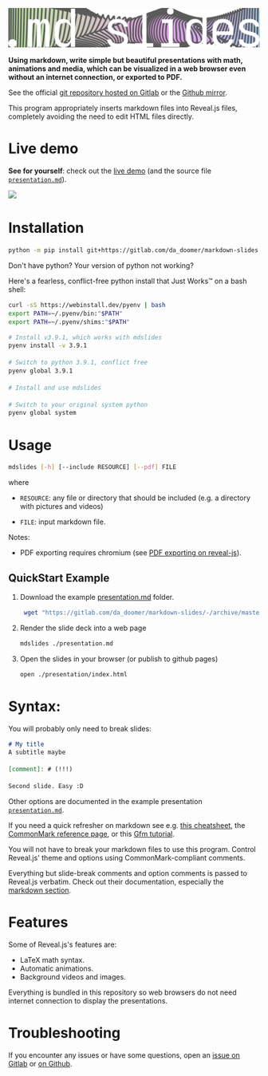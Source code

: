 ![logo](logos/wide.png)

**Using markdown, write simple but beautiful presentations with math,
animations and media, which can be visualized in a web browser even without
an internet connection, or exported to PDF.**

See the official [git repository hosted on Gitlab](https://gitlab.com/da_doomer/markdown-slides) or the [Github mirror](https://github.com/dadoomer/markdown-slides).

This program appropriately inserts markdown files into Reveal.js files,
completely avoiding the need to edit HTML files directly.

# Live demo

**See for yourself**: check out the [live demo](https://da_doomer.gitlab.io/markdown-slides) (and the source file [`presentation.md`](example/presentation.md)).

![](https://user-images.githubusercontent.com/122831/126051928-0209a791-3846-4e61-aae7-8ca0dcc9f41a.png)

# Installation

```bash
python -m pip install git+https://gitlab.com/da_doomer/markdown-slides.git
```

Don't have python? Your version of python not working?

Here's a fearless, conflict-free python install that Just Works™ on a bash shell:

```bash
curl -sS https://webinstall.dev/pyenv | bash
export PATH=~/.pyenv/bin:"$PATH"
export PATH=~/.pyenv/shims:"$PATH"
```

```bash
# Install v3.9.1, which works with mdslides
pyenv install -v 3.9.1

# Switch to python 3.9.1, conflict free
pyenv global 3.9.1

# Install and use mdslides

# Switch to your original system python
pyenv global system
```

# Usage

```bash
mdslides [-h] [--include RESOURCE] [--pdf] FILE
```

where

- `RESOURCE`: any file or directory that should be included (e.g. a directory with pictures and videos)

- `FILE`: input markdown file.

Notes:

 - PDF exporting requires chromium (see [PDF exporting on
	 reveal-js](https://revealjs.com/pdf-export/)).


## QuickStart Example

1. Download the example [presentation.md](https://raw.githubusercontent.com/dadoomer/markdown-slides/master/example/presentation.md) folder.
   ```bash
    wget "https://gitlab.com/da_doomer/markdown-slides/-/archive/master/markdown-slides-master.zip?path=example"; unzip markdown-slides-master.zip\?path=example; cd markdown-slides-master-example/example;
   ```
2. Render the slide deck into a web page
   ```bash
   mdslides ./presentation.md
   ```
3. Open the slides in your browser (or publish to github pages)
   ```bash
   open ./presentation/index.html
   ```

# Syntax:

You will probably only need to break slides:

```md
# My title
A subtitle maybe

[comment]: # (!!!)

Second slide. Easy :D
```

Other options are documented in the example presentation [`presentation.md`](example/presentation.md).

If you need a quick refresher on markdown see e.g.
[this cheatsheet](https://www.markdownguide.org/cheat-sheet/), the
[CommonMark reference page](https://commonmark.org/help/), or this
[Gfm tutorial](https://guides.github.com/features/mastering-markdown/).

You will not have to break your markdown files to use this program. Control
Reveal.js' theme and options using CommonMark-compliant comments.

Everything but slide-break comments and option comments is passed to Reveal.js verbatim. Check out their documentation, especially the [markdown section](https://revealjs.com/markdown/).

# Features

Some of Reveal.js's features are:

- LaTeX math syntax.
- Automatic animations.
- Background videos and images.

Everything is bundled in this repository so web browsers do not need internet
connection to display the presentations.

# Troubleshooting

If you encounter any issues or have some questions, open an [issue on Gitlab](https://gitlab.com/da_doomer/markdown-slides/-/issues) or [on Github](https://github.com/dadoomer/markdown-slides/issues).
